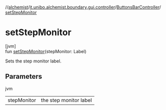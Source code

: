 //[alchemist](../../../index.md)/[it.unibo.alchemist.boundary.gui.controller](../index.md)/[ButtonsBarController](index.md)/[setStepMonitor](set-step-monitor.md)

# setStepMonitor

[jvm]\
fun [setStepMonitor](set-step-monitor.md)(stepMonitor: Label)

Sets the step monitor label.

## Parameters

jvm

| | |
|---|---|
| stepMonitor | the step monitor label |
